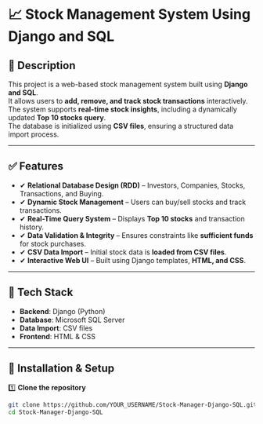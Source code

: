 # 📈 Stock Management System Using Django and SQL

## 📜 Description  
This project is a web-based stock management system built using **Django and SQL**.  
It allows users to **add, remove, and track stock transactions** interactively.  
The system supports **real-time stock insights**, including a dynamically updated **Top 10 stocks query**.  
The database is initialized using **CSV files**, ensuring a structured data import process.

---

## ✅ Features
- ✔ **Relational Database Design (RDD)** – Investors, Companies, Stocks, Transactions, and Buying.  
- ✔ **Dynamic Stock Management** – Users can buy/sell stocks and track transactions.  
- ✔ **Real-Time Query System** – Displays **Top 10 stocks** and transaction history.  
- ✔ **Data Validation & Integrity** – Ensures constraints like **sufficient funds** for stock purchases.  
- ✔ **CSV Data Import** – Initial stock data is **loaded from CSV files**.  
- ✔ **Interactive Web UI** – Built using Django templates, **HTML, and CSS**.  

---

## 🚀 Tech Stack
- **Backend**: Django (Python)  
- **Database**: Microsoft SQL Server  
- **Data Import**: CSV files  
- **Frontend**: HTML & CSS  

---

## 📌 Installation & Setup  
1️⃣ **Clone the repository**  
```bash
git clone https://github.com/YOUR_USERNAME/Stock-Manager-Django-SQL.git
cd Stock-Manager-Django-SQL
